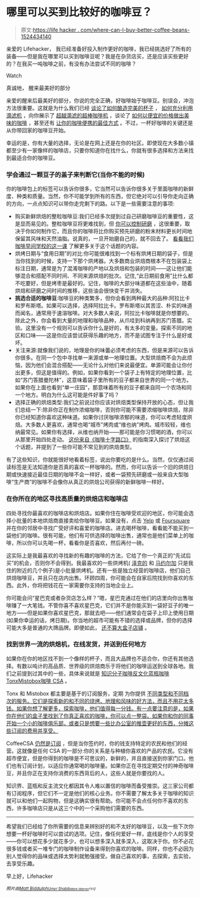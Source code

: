 # 哪里可以买到比较好的咖啡豆？

> 原文:[https://life hacker . com/where-can-I-buy-better-coffee-beans-1524434140](https://lifehacker.com/where-can-i-buy-better-coffee-beans-1524434140)

亲爱的 Lifehacker，
我已经准备好投入制作更好的咖啡，我已经挑选好了所有的装备——但是我在哪里可以买到咖啡豆呢？我是在杂货店买，还是应该买些更好的？在我买一吨咖啡之前，有没有办法尝试不同的咖啡？

Watch

真诚地，
醒来最美好的部分

亲爱的醒来后最美好的部分，你说的完全正确，好咖啡始于咖啡豆。别误会，冲泡方法很重要。这就是为什么我们已经 [谈论了如何酿造完美的杯子](https://lifehacker.com/brew-the-perfect-cup-the-complete-guide-5989565) ， [如何充分利用滴滤机](https://lifehacker.com/how-to-get-the-best-cup-from-an-auto-drip-coffee-maker-5908488) ，向你展示了 [超越滴滤的超棒咖啡机](http://lifehacker.com/five-best-coffee-makers-500592468) ，谈论了 [如何以便宜的价格做出美味的咖啡](http://lifehacker.com/brew-the-best-possible-coffee-without-breaking-the-bank-5143755) ，甚至还有 [让你的咖啡便携的最佳方式](http://lifehacker.com/how-to-make-and-take-great-coffee-anywhere-1149818185) 。不过，一杯好咖啡的关键还是从你带回家的咖啡豆开始。

幸运的是，你有大量的选择，无论是在网上还是在你的社区。即使现在大多数小镇都至少有一家像样的咖啡店，只要你知道你在找什么，你就有很多选择和方法来找到最适合你的咖啡豆。

### 学会通过一颗豆子的盖子来判断它(当你不能的时候)

你的咖啡包上的标签可以告诉你很多，它当然可以告诉你很多关于里面咖啡的新鲜度、种类和质量。当然，你不可能学到所有的东西，但它绝对可以引导你走向正确的方向，一点点知识可以带你走完剩下的路。以下是一些需要注意的事项:

*   购买新鲜烘焙的整粒咖啡豆:我们已经多次提到过自己研磨咖啡豆的重要性，这是显而易见的。整粒咖啡豆将更难找到，但 [你可以控制研磨](http://lifehacker.com/the-best-way-to-grind-your-beans-for-the-perfect-pot-of-1517862325) ，这很重要，取决于你如何制作它，而且你的咖啡将比你购买预先研磨的粉末材料更长时间地保留其风味和天然油脂。说真的，一旦开始磨自己的，就不回去了。 [看看我们咖啡早间学校的这一课](http://lifehacker.com/brew-the-perfect-cup-lesson-3-the-basics-of-brewing-5987839) 了解更多关于这个话题的内容。
*   烘烤日期与“食用日期”的对比:你可能很难找到一个标有烘烤日期的袋子，但是当你找到的时候，支持一下那个烘烤器。大多数商业烘焙商根本不在包装袋上标注日期，通常是为了混淆咖啡的产地以及烘焙和包装的时间——这让他们能够混合和搭配不同时间、不同来源烘焙的批次。记住,“此日期前食用”比什么都不吃要好，但是烤枣是最好的。记住，咖啡的大部分味道都在这些油中，随着烘焙和研磨之间时间的推移，这些油会很快变干并消失。
*   **挑选合适的咖啡豆**:咖啡豆的种类繁多，但你会看到两种最大的品种:阿拉比卡和罗布斯塔。如果可以选择，选择阿拉比卡。罗布斯塔以其苦涩、朴实的味道而闻名，通常用于速溶咖啡。对大多数人来说，阿拉比卡咖啡就是你想要的。除此之外，你会看到大量的地理和咖啡品种，从爪哇到科纳再到苏门答腊。实验。这里没有一个规则可以告诉你什么是好的，有太多的变量。探索不同的地区和口味——这是你应该尝试获得乐趣的地方，而不是试图专注于什么是好或坏。
*   关注来源:就像我们说的，地理是你的味蕾必须考虑的东西，但是来源可以告诉你很多。在同一个包中寻找单一来源或单一地理位置。大型烘焙商不会为此烦恼，因为他们会混合搭配——无论什么对他们来说最便宜。单源可能会让你付出更多，但这是值得的。例如，如果你看到一个袋子上有特定的地理位置，比如“苏门答腊曼陀林”，这意味着袋子里所有的豆子都来自世界的同一个地方。如果你在上面也看到“单一庄园”，那意味着所有的豆子都来自同一个农场和同一个地方。明白为什么这可能是件好事了吗？
*   选择正确的烘焙类型:我们之前说过你应该对烘焙类型保持开放的心态，但让我们总结一下:除非你正在制作浓缩咖啡，否则你可能不需要浓缩咖啡烘焙，除非你已经知道你喜欢这种味道。如果你讨厌咖啡浓郁的味道，你可以考虑轻度烘焙。大多数人更喜欢，通常也喝“城市”烤肉或“维也纳”烤肉。城市较轻，维也纳最常见。如果你有选择，从维也纳开始——那可能是你习惯喝的酒，你可以从那里开始四处走动。 [这份来自《咖啡十字路口》](http://www.coffeecrossroads.com/coffee-101/coffee-roasts-from-light-to-dark) 的指南深入探讨了烘焙这个话题，并提到了一些你可能不常见到的烘焙类型。

有了这些知识，你就能很好地看着标签，说出你要吃的是什么。当然，仅仅通过阅读标签是无法知道你是否真的喜欢一杯咖啡的。然而，你可以告诉一个旧的烘焙日期或快速接近最佳日期的咖啡不会一样好，或者一袋预先研磨或一般来自大型咖啡“生产商”的咖啡不会像你从真正的烘焙公司获得的新鲜咖啡一样好。

### 在你所在的地区寻找高质量的烘焙店和咖啡店

四处寻找你最喜欢的咖啡店和烘焙店。如果你住在咖啡受欢迎的地区，你可能会选择小批量的本地烘焙商直接卖给你咖啡豆。如果没有，点击 [Yelp](http://yelp.com/) 或 [Foursquare](http://foursquare.com/) 并在你的邻居中寻找广受好评和喜爱的咖啡店。进去喝杯咖啡，看看能不能买到一袋他们的咖啡。很有可能，他们有可供选择的咖啡出售，通常也是他们菜单上的咖啡，所以你可以先喝一杯，看看你是否喜欢，然后再付一磅。

这实际上是我最喜欢的寻找新的有趣的咖啡的方法，它给了你一个真正的“先试后买”的机会，否则你不会得到。我最喜欢的一些烘烤机( [泽克的](http://www.zekescoffee.com/) 和 [马约尔加](http://mayorgacoffee.com/) 只是我住的附近的几个例子)是小批量烘烤机。还有一些是独立经营的咖啡店，他们自己烘焙咖啡豆，并且只在店内出售。环顾四周，你可能会在自家后院找到你喜欢的东西。此外，你将把钱花在一家需要你支持的当地企业上。

你可能会问“星巴克或者杂货店怎么样？”嗯，星巴克通过在他们的店里向你出售咖啡赚了一大笔钱。不管你喜不喜欢星巴克，它们并不是你能买到一袋好豆子的唯一地方——但是如果你喜欢星巴克，那就去吧——他们通常会在袋子上印上使用日期(如果你幸运的话，烤日期)。你当地的超市可能有不错的选择或品牌，但你的选择可能大多是普通的大牌品牌。即便如此， [还不算大盒子店铺](https://lifehacker.com/target-quietly-stocks-some-seriously-good-coffee-on-the-5775362) 。

### 找到世界一流的烘焙机，在线发货，并送到任何地方

如果你在你的地区找不到一个像样的杯子，而且大品牌也不适合你，你还有其他选择。有数以吨计的高品质、世界级的烘焙商乐于将他们的咖啡运送到全球各地。我们之前提到过其中的一些，具体来说就是 [知识分子咖啡](http://www.intelligentsiacoffee.com/)[反文化](http://counterculturecoffee.com/)[蓝瓶咖啡](http://www.bluebottlecoffee.com/)[Tonx](https://tonx.org/)[Mistobox](http://mistobox.com/)[咖啡 CSA](http://coffeecsa.org/) 。

Tonx 和 Mistobox 都主要是基于的订阅服务，定期 为你提供 [不同类型和不同档次的服务。它们是探索新的和不同的烧烤、地理和风味的好方法，而且不用花太多钱。如果你想了解更多，探索咖啡，他们值得每一分钱。有一点要注意的是，如果你在他们的盒子里找到了你真正喜欢的咖啡，你可以点一整袋。如果你和你的同事开始一个小的咖啡俱乐部，或者只是想要一些比办公室的推壶更好的东西，分摊这些订阅的费用并享受。](http://lifehacker.com/tonx-delivers-freshly-roasted-coffee-beans-to-your-door-5914336)

CoffeeCSA [仍然是订阅](https://lifehacker.com/join-a-coffee-csa-for-fresh-beans-on-your-doorstep-ever-5815464) ，但是当你签约时，你的钱支持特定的农民和他们的经营。这就像是任何 CSA 的一部分:你的关系是与种植你喜欢的产品的农民。它没有超市便宜，但是你得到的咖啡是不可思议的，新鲜的，并且直接送到你家门口。他们也有订阅计划，以适应你通常喝的咖啡量。如果你正在寻找定期交付的神奇咖啡豆，并且你正在支持你消费的东西背后的人，这些人就是你要找的人。

知识界、蓝瓶和反主流文化都因其令人难以置信的咖啡而备受推崇。这三家公司都有订阅程序，但它们不一定是他们的核心业务。你不需要了解太多关于咖啡的知识就可以和他们一起购物，但是这确实很有帮助。你可能不会点任何你不喜欢的东西，许多咖啡店只是从这三个中的一个采购他们需要的东西。

* * *

希望我们已经给了你所需要的信息来辨别好的和不太好的咖啡豆，以及一些下次你想要一杯好咖啡时可以尝试的选项。记住，像任何爱好一样，底线是你个人的享受——你可以想花多少就花多少，也可以想多深入就多深入，这取决于你。你不必花很多钱或者买一堆专门的咖啡制作设备来得到你喜欢的咖啡。同样，你也不必因为别人觉得你的品味或选择太势利就勉强接受。做自己喜欢的事，去探索，去实验，去享受乐趣。

早上好，Lifehacker

*<small>照片由</small>*[*<small>Matt Biddulph</small>*](http://www.flickr.com/photos/mbiddulph/3163783818/)*<small></small>*<small>[*<small>Umer Shabib</small>*](http://www.flickr.com/photos/8896706@N05/6149598235/)*<small></small>*<small>[*<small>Mark Warner</small>*](http://www.flickr.com/photos/govmarkwarner/2234798372/)*<small>T51】</small>*</small></small>

<small><small><small></small></small></small>